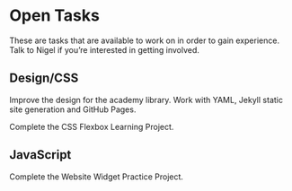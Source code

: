 
# Open Tasks

These are tasks that are available to work on in order to gain experience. Talk to Nigel if you’re interested in getting involved.

## Design/CSS

Improve the design for the academy library. Work with YAML, Jekyll static site generation and GitHub Pages.

Complete the CSS Flexbox Learning Project.

## JavaScript

Complete the Website Widget Practice Project.
